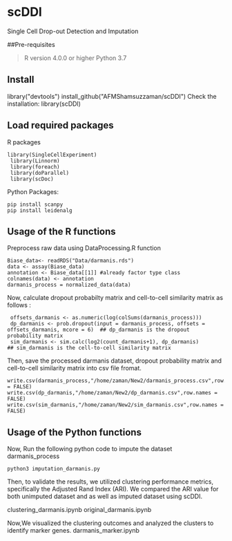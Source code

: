 # scDDI
Single Cell Drop-out Detection and Imputation

##Pre-requisites

> R version  4.0.0 or higher
> Python 3.7

## Install
library("devtools")
install_github("AFMShamsuzzaman/scDDI")
Check the installation:
library(scDDI)

## Load required packages

R packages

    library(SingleCellExperiment)
     library(Linnorm)
     library(foreach)
     library(doParallel)
     library(scDoc)

Python Packages: 
 
    pip install scanpy
    pip install leidenalg


## Usage of the R functions

Preprocess raw data using DataProcessing.R function

    Biase_data<- readRDS("Data/darmanis.rds")
    data <- assay(Biase_data) 
    annotation <- Biase_data[[1]] #already factor type class
    colnames(data) <- annotation
    darmanis_process = normalized_data(data)

Now, calculate dropout probabilty matrix and cell-to-cell similarity matrix as follows :

     offsets_darmanis <- as.numeric(log(colSums(darmanis_process)))
     dp_darmanis <- prob.dropout(input = darmanis_process, offsets = offsets_darmanis, mcore = 6)  ## dp_darmanis is the dropout probability matrix
     sim_darmanis <- sim.calc(log2(count_darmanis+1), dp_darmanis)                       ## sim_darmanis is the cell-to-cell similarity matrix

Then, save the processed darmanis dataset, dropout probability matrix and cell-to-cell similarity matrix into csv file fromat. 

    write.csv(darmanis_process,"/home/zaman/New2/darmanis_process.csv",row.names = FALSE)
    write.csv(dp_darmanis,"/home/zaman/New2/dp_darmanis.csv",row.names = FALSE)
    write.csv(sim_darmanis,"/home/zaman/New2/sim_darmanis.csv",row.names = FALSE)
    
## Usage of the Python functions 

Now, Run the following python code to impute the dataset darmanis_process

    python3 imputation_darmanis.py

    
Then, to validate the results, we utilized clustering performance metrics, specifically the Adjusted Rand Index (ARI). We compared the ARI value for both unimputed dataset and as well as imputed dataset using scDDI.


clustering_darmanis.ipynb
original_darmanis.ipynb


Now,We visualized the clustering outcomes and analyzed the clusters to identify marker genes.
darmanis_marker.ipynb
